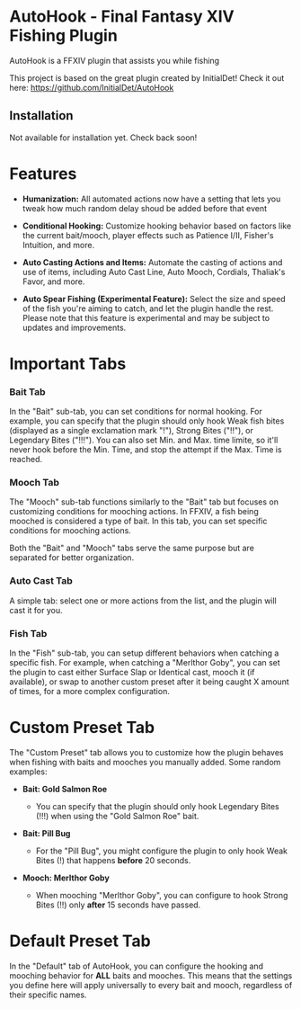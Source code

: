 # AutoHook - Final Fantasy XIV Fishing Plugin

AutoHook is a FFXIV plugin that assists you while fishing

This project is based on the great plugin created by InitialDet! Check it out here: https://github.com/InitialDet/AutoHook

## Installation

Not available for installation yet. Check back soon!


# Features

- **Humanization:** All automated actions now have a setting that lets you tweak how much random delay shoud be added before that event

- **Conditional Hooking:** Customize hooking behavior based on factors like the current bait/mooch, player effects such as Patience I/II, Fisher's Intuition, and more.

- **Auto Casting Actions and Items:** Automate the casting of actions and use of items, including Auto Cast Line, Auto Mooch, Cordials, Thaliak's Favor, and more.

- **Auto Spear Fishing (Experimental Feature):** Select the size and speed of the fish you're aiming to catch, and let the plugin handle the rest. Please note that this feature is experimental and may be subject to updates and improvements.

# Important Tabs


### Bait Tab

In the "Bait" sub-tab, you can set conditions for normal hooking. For example, you can specify that the plugin should only hook Weak fish bites (displayed as a single exclamation mark "!"), Strong Bites ("!!"), or Legendary Bites ("!!!"). You can also set Min. and Max. time limite, so it'll never hook before the Min. Time, and stop the attempt if the Max. Time is reached.

### Mooch Tab

The "Mooch" sub-tab functions similarly to the "Bait" tab but focuses on customizing conditions for mooching actions. In FFXIV, a fish being mooched is considered a type of bait. In this tab, you can set specific conditions for mooching actions.

Both the "Bait" and "Mooch" tabs serve the same purpose but are separated for better organization.

### Auto Cast Tab
A simple tab: select one or more actions from the list, and the plugin will cast it for you.

### Fish Tab

In the "Fish" sub-tab, you can setup different behaviors when catching a specific fish. For example, when catching a "Merlthor Goby", you can set the plugin to cast either Surface Slap or Identical cast, mooch it (if available), or swap to another custom preset after it being caught X amount of times, for a more complex configuration.

# Custom Preset Tab
The "Custom Preset" tab allows you to customize how the plugin behaves when fishing with baits and mooches you manually added. Some random examples:

- **Bait: Gold Salmon Roe**
  - You can specify that the plugin should only hook Legendary Bites (!!!) when using the "Gold Salmon Roe" bait.

- **Bait: Pill Bug**
  - For the "Pill Bug", you might configure the plugin to only hook Weak Bites (!) that happens **before** 20 seconds.

- **Mooch: Merlthor Goby**
  - When mooching "Merlthor Goby", you can configure to hook Strong Bites (!!) only **after** 15 seconds have passed.

# Default Preset Tab

In the "Default" tab of AutoHook, you can configure the hooking and mooching behavior for **ALL** baits and mooches. This means that the settings you define here will apply universally to every bait and mooch, regardless of their specific names.
